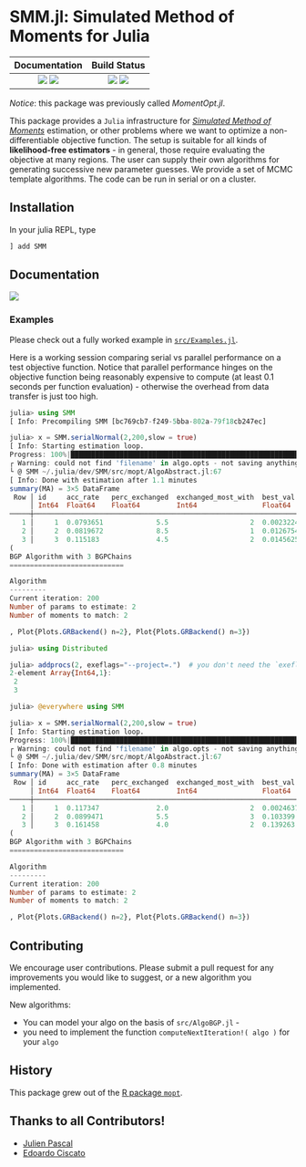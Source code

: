 

# SMM.jl: Simulated Method of Moments for Julia

| **Documentation** | **Build Status**                                                                                |
|:---------------------:|:------------------:|
| [![][docs-stable-img]][docs-stable-url] [![][docs-dev-img]][docs-dev-url] | [![][travis-img]][travis-url] [![][appveyor-img]][appveyor-url] |

*Notice*: this package was previously called *MomentOpt.jl*.


This package provides a `Julia` infrastructure for *[Simulated Method of Moments](http://en.wikipedia.org/wiki/Method_of_simulated_moments)* estimation, or other problems where we want to optimize a non-differentiable objective function. The setup is suitable for all kinds of **likelihood-free estimators** - in general, those require evaluating the objective at many regions. The user can supply their own algorithms for generating successive new parameter guesses. We provide a set of MCMC template algorithms. The code can be run in serial or on a cluster.


## Installation

In your julia REPL, type

```julia
] add SMM
```

## Documentation

[![][docs-stable-img]][docs-stable-url]


### Examples

Please check out a fully worked example in [`src/Examples.jl`](src/Examples.jl).

Here is a working session comparing serial vs parallel performance on a test objective function. Notice that parallel performance hinges on the objective function being reasonably expensive to compute (at least 0.1 seconds per function evaluation) - otherwise the overhead from data transfer is just too high.

```julia
julia> using SMM
[ Info: Precompiling SMM [bc769cb7-f249-5bba-802a-79f18cb247ec]

julia> x = SMM.serialNormal(2,200,slow = true)
[ Info: Starting estimation loop.
Progress: 100%|██████████████████████████████████████████████████████████████████████████████████████████████| Time: 0:01:05
┌ Warning: could not find 'filename' in algo.opts - not saving anything
└ @ SMM ~/.julia/dev/SMM/src/mopt/AlgoAbstract.jl:67
[ Info: Done with estimation after 1.1 minutes
summary(MA) = 3×5 DataFrame
 Row │ id     acc_rate   perc_exchanged  exchanged_most_with  best_val
     │ Int64  Float64    Float64         Int64                Float64
─────┼──────────────────────────────────────────────────────────────────
   1 │     1  0.0793651             5.5                    2  0.0023224
   2 │     2  0.0819672             8.5                    1  0.0126754
   3 │     3  0.115183              4.5                    2  0.0145625
(
BGP Algorithm with 3 BGPChains
============================

Algorithm
---------
Current iteration: 200
Number of params to estimate: 2
Number of moments to match: 2

, Plot{Plots.GRBackend() n=2}, Plot{Plots.GRBackend() n=3})

julia> using Distributed

julia> addprocs(2, exeflags="--project=.")  # you don't need the `exeflag` if you `add`ed the package regularly!
2-element Array{Int64,1}:
 2
 3

julia> @everywhere using SMM

julia> x = SMM.serialNormal(2,200,slow = true)
[ Info: Starting estimation loop.
Progress: 100%|██████████████████████████████████████████████████████████████████████████████████████████████| Time: 0:00:49
┌ Warning: could not find 'filename' in algo.opts - not saving anything
└ @ SMM ~/.julia/dev/SMM/src/mopt/AlgoAbstract.jl:67
[ Info: Done with estimation after 0.8 minutes
summary(MA) = 3×5 DataFrame
 Row │ id     acc_rate   perc_exchanged  exchanged_most_with  best_val
     │ Int64  Float64    Float64         Int64                Float64
─────┼───────────────────────────────────────────────────────────────────
   1 │     1  0.117347              2.0                    2  0.00246371
   2 │     2  0.0899471             5.5                    3  0.103399
   3 │     3  0.161458              4.0                    2  0.139263
(
BGP Algorithm with 3 BGPChains
============================

Algorithm
---------
Current iteration: 200
Number of params to estimate: 2
Number of moments to match: 2

, Plot{Plots.GRBackend() n=2}, Plot{Plots.GRBackend() n=3})
```

## Contributing

We encourage user contributions. Please submit a pull request for any improvements you would like to suggest, or a new algorithm you implemented.

New algorithms:
* You can model your algo on the basis of `src/AlgoBGP.jl` -
* you need to implement the function `computeNextIteration!( algo )` for your `algo`

## History

This package grew out of the [R package `mopt`](https://github.com/tlamadon/mopt). 

## Thanks to all Contributors!

* [Julien Pascal](https://github.com/JulienPascal)
* [Edoardo Ciscato](https://github.com/edoardociscato)

[docs-dev-img]: https://img.shields.io/badge/docs-dev-blue.svg
[docs-dev-url]: https://floswald.github.io/SMM.jl/latest

[docs-stable-img]: https://img.shields.io/badge/docs-stable-blue.svg
[docs-stable-url]: https://floswald.github.io/SMM.jl/latest

[travis-img]: https://travis-ci.org/floswald/SMM.jl.svg?branch=master
[travis-url]: https://travis-ci.org/floswald/SMM.jl

[appveyor-img]: https://ci.appveyor.com/api/projects/status/github/floswald/SMM.jl?branch=master&svg=true
[appveyor-url]: https://ci.appveyor.com/project/floswald/SMM.jl/branch/master
